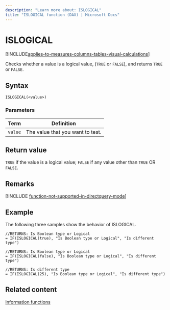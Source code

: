 ```yaml
---
description: "Learn more about: ISLOGICAL"
title: "ISLOGICAL function (DAX) | Microsoft Docs"
---
```

# ISLOGICAL

[!INCLUDE[applies-to-measures-columns-tables-visual-calculations](includes/applies-to-measures-columns-tables-visual-calculations.md)]

Checks whether a value is a logical value, (`TRUE` or `FALSE`), and returns `TRUE` or `FALSE`.  
  
## Syntax  
  
```dax
ISLOGICAL(<value>)  
```
  
### Parameters  
  
|Term|Definition|  
|--------|--------------|  
|`value`|The value that you want to test.|  
  
## Return value

`TRUE` if the value is a logical value; `FALSE` if any value other than `TRUE` OR `FALSE`.  

## Remarks

[!INCLUDE [function-not-supported-in-directquery-mode](includes/function-not-supported-in-directquery-mode.md)]

## Example

The following three samples show the behavior of ISLOGICAL.  
  
```dax
//RETURNS: Is Boolean type or Logical  
= IF(ISLOGICAL(true), "Is Boolean type or Logical", "Is different type")  
  
//RETURNS: Is Boolean type or Logical  
= IF(ISLOGICAL(false), "Is Boolean type or Logical", "Is different type")  
  
//RETURNS: Is different type  
= IF(ISLOGICAL(25), "Is Boolean type or Logical", "Is different type")  
```
  
## Related content

[Information functions](information-functions-dax.md)  
